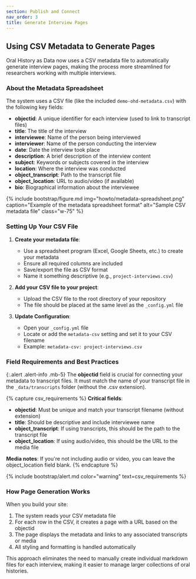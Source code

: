 ```yaml
---
section: Publish and Connect
nav_order: 3
title: Generate Interview Pages
---
```


## Using CSV Metadata to Generate Pages

Oral History as Data now uses a CSV metadata file to automatically generate interview pages, making the process more streamlined for researchers working with multiple interviews.

### About the Metadata Spreadsheet

The system uses a CSV file (like the included `demo-ohd-metadata.csv`) with the following key fields:

- **objectid**: A unique identifier for each interview (used to link to transcript files)
- **title**: The title of the interview
- **interviewee**: Name of the person being interviewed
- **interviewer**: Name of the person conducting the interview
- **date**: Date the interview took place
- **description**: A brief description of the interview content
- **subject**: Keywords or subjects covered in the interview
- **location**: Where the interview was conducted
- **object_transcript**: Path to the transcript file
- **object_location**: URL to audio/video (if available)
- **bio**: Biographical information about the interviewee

{% include bootstrap/figure.md img="howto/metadata-spreadsheet.png" caption="Example of the metadata spreadsheet format" alt="Sample CSV metadata file" class="w-75" %}

### Setting Up Your CSV File

1. **Create your metadata file**:
   - Use a spreadsheet program (Excel, Google Sheets, etc.) to create your metadata
   - Ensure all required columns are included
   - Save/export the file as CSV format
   - Name it something descriptive (e.g., `project-interviews.csv`)

2. **Add your CSV file to your project**:
   - Upload the CSV file to the root directory of your repository
   - The file should be placed at the same level as the `_config.yml` file

3. **Update Configuration**:
   - Open your `_config.yml` file
   - Locate or add the `metadata-csv` setting and set it to your CSV filename
   - Example: `metadata-csv: project-interviews.csv`

### Field Requirements and Best Practices

{:.alert .alert-info .mb-5}
The **objectid** field is crucial for connecting your metadata to transcript files. It must match the name of your transcript file in the `_data/transcripts` folder (without the .csv extension).

{% capture csv_requirements %}
**Critical fields**:
- **objectid**: Must be unique and match your transcript filename (without extension)
- **title**: Should be descriptive and include interviewee name
- **object_transcript**: If using transcripts, this should be the path to the transcript file
- **object_location**: If using audio/video, this should be the URL to the media file

**Media notes**: If you're not including audio or video, you can leave the object_location field blank.
{% endcapture %}

{% include bootstrap/alert.md color="warning" text=csv_requirements %}

### How Page Generation Works

When you build your site:

1. The system reads your CSV metadata file
2. For each row in the CSV, it creates a page with a URL based on the objectid
3. The page displays the metadata and links to any associated transcripts or media
4. All styling and formatting is handled automatically

This approach eliminates the need to manually create individual markdown files for each interview, making it easier to manage larger collections of oral histories.

